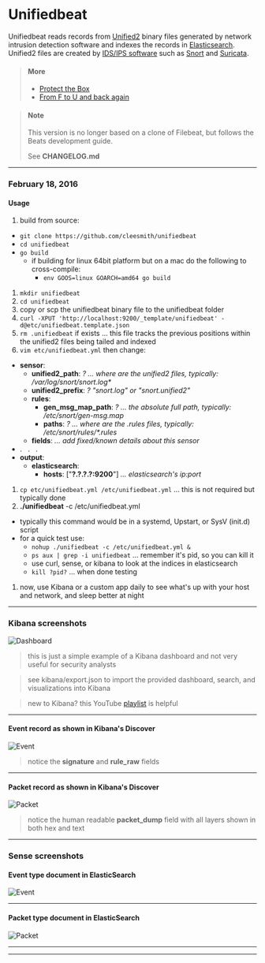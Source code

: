 # Unifiedbeat

Unifiedbeat reads records from [Unified2](http://manual.snort.org/node44.html) binary files generated by network intrusion detection software and indexes the records in [Elasticsearch](https://www.elastic.co/).
Unified2 files are created by [IDS/IPS software](https://en.wikipedia.org/wiki/Intrusion_prevention_system)
such as [Snort](https://www.snort.org/) and [Suricata](http://suricata-ids.org/).

> #### More
>
> * [Protect the Box](https://medium.com/@cleesmith/protect-the-box-c245acbaae81#.59j14oijl)
> * [From F to U and back again](https://medium.com/@cleesmith/from-f-to-u-and-back-again-9a021d643053#.l5qhab260)

> #### Note
>
> This version is no longer based on a clone of Filebeat, but follows the Beats development guide.
>
> See **CHANGELOG.md**

***

### February 18, 2016

#### Usage

1. build from source:
  * ```git clone https://github.com/cleesmith/unifiedbeat```
  * ```cd unifiedbeat```
  * ```go build```
    * if building for linux 64bit platform but on a mac do the following to cross-compile:
      * ```env GOOS=linux GOARCH=amd64 go build```
1. ```mkdir unifiedbeat```
1. ```cd unifiedbeat```
1. copy or scp the unifiedbeat binary file to the unifiedbeat folder
1. ```curl -XPUT 'http://localhost:9200/_template/unifiedbeat' -d@etc/unifiedbeat.template.json```
1. ```rm .unifiedbeat``` if exists ... this file tracks the previous positions within the unified2 files being tailed and indexed
1. ```vim etc/unifiedbeat.yml``` then change:
  * **sensor**:
    * **unified2_path**: _?_  _... where are the unified2 files, typically: /var/log/snort/snort.log*_
    * **unified2_prefix**: _?_  _"snort.log" or "snort.unified2"_
    * **rules**:
      * **gen_msg_map_path**: _?_  _... the absolute full path, typically: /etc/snort/gen-msg.map_
      * **paths**: _?_  _... where are the .rules files, typically: /etc/snort/rules/*.rules_
    * **fields**: _... add fixed/known details about this sensor_
  * . &nbsp; . &nbsp; .
  * **output**:
    * **elasticsearch**:
      * **hosts**: ["**?.?.?.?:9200**"]  _... elasticsearch's ip:port_
1. ```cp etc/unifiedbeat.yml /etc/unifiedbeat.yml``` ... this is not required but typically done
1. **./unifiedbeat** -c /etc/unifiedbeat.yml
  * typically this command would be in a systemd, Upstart, or SysV (init.d) script
  * for a quick test use:
    * ```nohup ./unifiedbeat -c /etc/unifiedbeat.yml &```
    * ```ps aux | grep -i unifiedbeat``` ... remember it's pid, so you can kill it
    * use curl, sense, or kibana to look at the indices in elasticsearch
    * ```kill ?pid?``` ... when done testing
1. now, use Kibana or a custom app daily to see what's up with your host and network, and sleep better at night

***

### Kibana screenshots

![Dashboard](https://raw.githubusercontent.com/cleesmith/unifiedbeat/master/screenshots/kibana_dashboard.png "example Kibana dashboard")

> this is just a simple example of a Kibana dashboard and not very useful for security analysts

> see kibana/export.json to import the provided dashboard, search, and visualizations into Kibana

> new to Kibana? this YouTube [playlist](https://www.youtube.com/playlist?list=PLhLSfisesZIvA8ad1J2DSdLWnTPtzWSfI) is helpful

***

#### Event record as shown in Kibana's Discover

![Event](https://raw.githubusercontent.com/cleesmith/unifiedbeat/master/screenshots/kibana_event_record.png "Kibana Discover event record")

> notice the **signature** and **rule_raw** fields

***

#### Packet record as shown in Kibana's Discover

![Packet](https://raw.githubusercontent.com/cleesmith/unifiedbeat/master/screenshots/kibana_packet_record.png "Kibana Discover packet record")

> notice the human readable **packet_dump** field with all layers shown in both hex and text

***

### Sense screenshots

#### Event type document in ElasticSearch

![Event](https://raw.githubusercontent.com/cleesmith/unifiedbeat/master/screenshots/unifiedbeat_event.png "typical Event type document in ElasticSearch")

***

#### Packet type document in ElasticSearch

![Packet](https://raw.githubusercontent.com/cleesmith/unifiedbeat/master/screenshots/unifiedbeat_packet.png "typical Packet type document in ElasticSearch")

***
***

